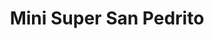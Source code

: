 ---
title: "Mini Super San Pedrito"
url: /san-andres-cholula/mini-super-san-pedrito/
shop: Supermarkt
---